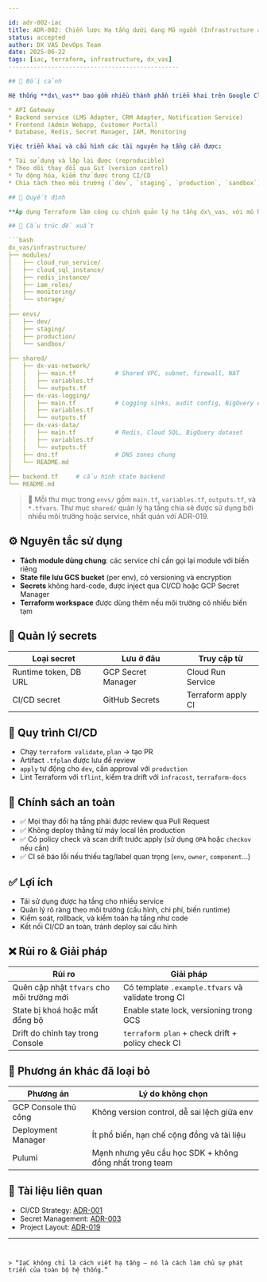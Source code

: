 ```yaml
---

id: adr-002-iac
title: ADR-002: Chiến lược Hạ tầng dưới dạng Mã nguồn (Infrastructure as Code) cho hệ thống dx\_vas
status: accepted
author: DX VAS DevOps Team
date: 2025-06-22
tags: [iac, terraform, infrastructure, dx_vas]
------------------------------------------------

## 📌 Bối cảnh

Hệ thống **dx\_vas** bao gồm nhiều thành phần triển khai trên Google Cloud Platform (GCP):

* API Gateway
* Backend service (LMS Adapter, CRM Adapter, Notification Service)
* Frontend (Admin Webapp, Customer Portal)
* Database, Redis, Secret Manager, IAM, Monitoring

Việc triển khai và cấu hình các tài nguyên hạ tầng cần được:

* Tái sử dụng và lặp lại được (reproducible)
* Theo dõi thay đổi qua Git (version control)
* Tự động hóa, kiểm thử được trong CI/CD
* Chia tách theo môi trường (`dev`, `staging`, `production`, `sandbox`)

## 🧠 Quyết định

**Áp dụng Terraform làm công cụ chính quản lý hạ tầng dx\_vas, với mô hình tách module + môi trường, sử dụng thư mục `envs/` để chứa cấu hình theo môi trường, và CI pipeline kiểm soát apply, state và secrets an toàn.**

## 🧱 Cấu trúc đề xuất

```bash
dx_vas/infrastructure/
├── modules/
│   ├── cloud_run_service/
│   ├── cloud_sql_instance/
│   ├── redis_instance/
│   ├── iam_roles/
│   ├── monitoring/
│   └── storage/
│
├── envs/
│   ├── dev/
│   ├── staging/
│   ├── production/
│   └── sandbox/
│
├── shared/
│   ├── dx-vas-network/
│   │   ├── main.tf           # Shared VPC, subnet, firewall, NAT
│   │   ├── variables.tf
│   │   └── outputs.tf
│   ├── dx-vas-logging/
│   │   ├── main.tf           # Logging sinks, audit config, BigQuery export
│   │   ├── variables.tf
│   │   └── outputs.tf
│   ├── dx-vas-data/
│   │   ├── main.tf           # Redis, Cloud SQL, BigQuery dataset
│   │   ├── variables.tf
│   │   └── outputs.tf
│   ├── dns.tf                # DNS zones chung
│   └── README.md
│
├── backend.tf     # cấu hình state backend
└── README.md
```

> 🔁 Mỗi thư mục trong `envs/` gồm `main.tf`, `variables.tf`, `outputs.tf`, và `*.tfvars`. Thư mục `shared/` quản lý hạ tầng chia sẻ được sử dụng bởi nhiều môi trường hoặc service, nhất quán với ADR-019.

## ⚙️ Nguyên tắc sử dụng

* **Tách module dùng chung**: các service chỉ cần gọi lại module với biến riêng
* **State file lưu GCS bucket** (per env), có versioning và encryption
* **Secrets** không hard-code, được inject qua CI/CD hoặc GCP Secret Manager
* **Terraform workspace** được dùng thêm nếu môi trường có nhiều biến tạm

## 🔐 Quản lý secrets

| Loại secret           | Lưu ở đâu          | Truy cập từ        |
| --------------------- | ------------------ | ------------------ |
| Runtime token, DB URL | GCP Secret Manager | Cloud Run Service  |
| CI/CD secret          | GitHub Secrets     | Terraform apply CI |

## 🔄 Quy trình CI/CD

* Chạy `terraform validate`, `plan` → tạo PR
* Artifact `.tfplan` được lưu để review
* `apply` tự động cho `dev`, cần approval với `production`
* Lint Terraform với `tflint`, kiểm tra drift với `infracost`, `terraform-docs`

## 📌 Chính sách an toàn

* ✅ Mọi thay đổi hạ tầng phải được review qua Pull Request
* ✅ Không deploy thẳng từ máy local lên production
* ✅ Có policy check và scan drift trước apply (sử dụng `OPA` hoặc `checkov` nếu cần)
* ✅ CI sẽ báo lỗi nếu thiếu tag/label quan trọng (`env`, `owner`, `component`...)

## ✅ Lợi ích

* Tái sử dụng được hạ tầng cho nhiều service
* Quản lý rõ ràng theo môi trường (cấu hình, chi phí, biến runtime)
* Kiểm soát, rollback, và kiểm toán hạ tầng như code
* Kết nối CI/CD an toàn, tránh deploy sai cấu hình

## ❌ Rủi ro & Giải pháp

| Rủi ro                                    | Giải pháp                                          |
| ----------------------------------------- | -------------------------------------------------- |
| Quên cập nhật `tfvars` cho môi trường mới | Có template `.example.tfvars` và validate trong CI |
| State bị khoá hoặc mất đồng bộ            | Enable state lock, versioning trong GCS            |
| Drift do chỉnh tay trong Console          | `terraform plan` + check drift + policy check CI   |

## 🔄 Phương án khác đã loại bỏ

| Phương án            | Lý do không chọn                                        |
| -------------------- | ------------------------------------------------------- |
| GCP Console thủ công | Không version control, dễ sai lệch giữa env             |
| Deployment Manager   | Ít phổ biến, hạn chế cộng đồng và tài liệu              |
| Pulumi               | Mạnh nhưng yêu cầu học SDK + không đồng nhất trong team |

## 📎 Tài liệu liên quan

* CI/CD Strategy: [ADR-001](./adr-001-ci-cd.md)
* Secret Management: [ADR-003](./adr-003-secrets.md)
* Project Layout: [ADR-019](./adr-019-project-layout.md)

---
```


> “IaC không chỉ là cách viết hạ tầng – nó là cách làm chủ sự phát triển của toàn bộ hệ thống.”
